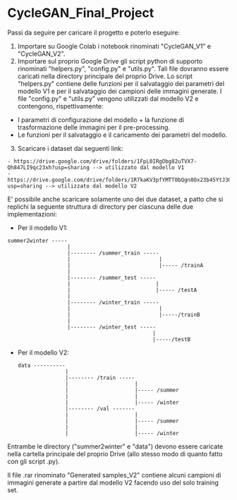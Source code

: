 # CycleGAN_Final_Project
Passi da seguire per caricare il progetto e poterlo eseguire:

  1. Importare su Google Colab i notebook rinominati "CycleGAN_V1" e "CycleGAN_V2".
  2. Importare sul proprio Google Drive gli script python di supporto rinominati "helpers.py", "config.py" e "utils.py". Tali file dovranno essere caricati nella directory principale del proprio Drive. Lo script "helpers.py" contiene delle funzioni per il salvataggio dei parametri del modello V1 e per il salvataggio dei campioni delle immagini generate. I file "config.py" e "utils.py" vengono utilizzati dal modello V2 e contengono, rispettivamente:
    
   - I parametri di configurazione del modello + la funzione di trasformazione delle immagini per il pre-processing.
   - Le funzioni per il salvataggio e il caricamento dei parametri del modello.
    
  3. Scaricare i dataset dai seguenti link:
  
    - https://drive.google.com/drive/folders/1FpL0IRgObg82uTVX7-Qh847LI9qc23xh?usp=sharing --> utilizzato dal modello V1
    - https://drive.google.com/drive/folders/1R7kaKV3pfYMTT0bQgn8Ox23b45YtJ3GC?usp=sharing --> utilizzato dal modello V2
  
   E' possibile anche scaricare solamente uno dei due dataset, a patto che si replichi la seguente struttura di directory per ciascuna delle due implementazioni:
   
   - Per il modello V1:
   
    summer2winter -----
                       |
                       |-------- /summer_train -----
                       |                            |
                       |                            |----- /trainA
                       |
                       |-------- /summer_test -----
                       |                           |
                       |                           |----- /testA
                       |            
                       |-------- /winter_train -----
                       |                            |
                       |                            |-----/trainB
                       |
                       |-------- /winter_test -----
                                                  |
                                                  |-----/testB
                                                  
  - Per il modello V2:
   
        data ----------
                       |
                       |-------- /train -----
                       |                     |
                       |                     |----- /summer
                       |                     |
                       |                     |----- /winter
                       |-------- /val -------
                       |                     |
                       |                     |----- /summer
                       |                     |
                       |                     |----- /winter
                       
 Entrambe le directory ("summer2winter" e "data") devono essere caricate nella cartella principale del proprio Drive (allo stesso modo di quanto fatto con gli script .py).
 
 
 Il file .rar rinominato "Generated samples_V2" contiene alcuni campioni di immagini generate a partire dal modello V2 facendo uso del solo training set. 
                       
                       
                  
